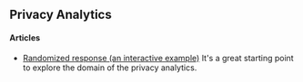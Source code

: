 ## Privacy Analytics

#### Articles

* [Randomized response (an interactive example)](https://pair.withgoogle.com/explorables/anonymization/)
  It's a great starting point to explore the domain of the privacy analytics.
